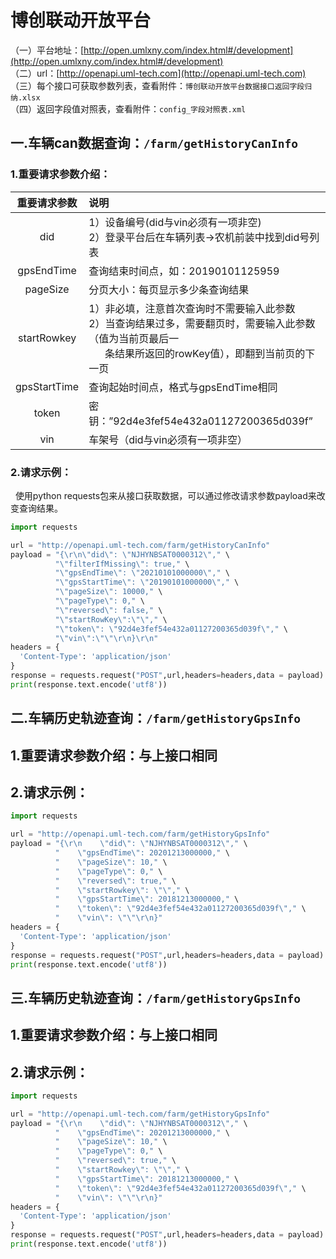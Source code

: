 # 博创联动开放平台
（一）平台地址：[http://open.umlxny.com/index.html#/development](http://open.umlxny.com/index.html#/development)  
（二）url：[http://openapi.uml-tech.com](http://openapi.uml-tech.com)  
（三）每个接口可获取参数列表，查看附件：`博创联动开放平台数据接口返回字段归纳.xlsx`  
（四）返回字段值对照表，查看附件：`config_字段对照表.xml`  
  
##  一.车辆can数据查询：`/farm/getHistoryCanInfo`  
###  1.重要请求参数介绍：  
| 重要请求参数 | 说明  |
| :---------------: |:------------|
| did      | 1）设备编号(did与vin必须有一项非空)<br>2）登录平台后在车辆列表->农机前装中找到did号列表 |
| gpsEndTime      | 查询结束时间点，如：20190101125959        |
| pageSize | 分页大小：每页显示多少条查询结果        |
| startRowkey | 1）非必填，注意首次查询时不需要输入此参数<br>2）当查询结果过多，需要翻页时，需要输入此参数（值为当前页最后一<br>&nbsp;&nbsp;&nbsp;&nbsp;&nbsp;&nbsp;条结果所返回的rowKey值），即翻到当前页的下一页        |
| gpsStartTime | 查询起始时间点，格式与gpsEndTime相同        |
| token | 密钥：”92d4e3fef54e432a01127200365d039f”        |
| vin | 车架号（did与vin必须有一项非空）        |  
###  2.请求示例： 
&nbsp;&nbsp;使用python requests包来从接口获取数据，可以通过修改请求参数payload来改变查询结果。  
```python
import requests

url = "http://openapi.uml-tech.com/farm/getHistoryCanInfo"
payload = "{\r\n\"did\": \"NJHYNBSAT0000312\"," \
          "\"filterIfMissing\": true," \
          "\"gpsEndTime\": \"20210101000000\"," \
          "\"gpsStartTime\": \"20190101000000\"," \
          "\"pageSize\": 10000," \
          "\"pageType\": 0," \
          "\"reversed\": false," \
          "\"startRowKey\":\"\"," \
          "\"token\": \"92d4e3fef54e432a01127200365d039f\"," \
          "\"vin\":\"\"\r\n}\r\n"
headers = {
  'Content-Type': 'application/json'
}
response = requests.request("POST",url,headers=headers,data = payload)
print(response.text.encode('utf8'))
```  
## 二.车辆历史轨迹查询：`/farm/getHistoryGpsInfo`  
## 1.重要请求参数介绍：与上接口相同  
## 2.请求示例：  
```python
import requests

url = "http://openapi.uml-tech.com/farm/getHistoryGpsInfo"
payload = "{\r\n    \"did\": \"NJHYNBSAT0000312\"," \
          "    \"gpsEndTime\": 20201213000000," \
          "    \"pageSize\": 10," \
          "    \"pageType\": 0," \
          "    \"reversed\": true," \
          "    \"startRowkey\": \"\"," \
          "    \"gpsStartTime\": 20181213000000," \
          "    \"token\": \"92d4e3fef54e432a01127200365d039f\"," \
          "    \"vin\": \"\"\r\n}"
headers = {
  'Content-Type': 'application/json'
}
response = requests.request("POST",url,headers=headers,data = payload)
print(response.text.encode('utf8'))
```   
## 三.车辆历史轨迹查询：`/farm/getHistoryGpsInfo`  
## 1.重要请求参数介绍：与上接口相同  
## 2.请求示例：  
```python
import requests

url = "http://openapi.uml-tech.com/farm/getHistoryGpsInfo"
payload = "{\r\n    \"did\": \"NJHYNBSAT0000312\"," \
          "    \"gpsEndTime\": 20201213000000," \
          "    \"pageSize\": 10," \
          "    \"pageType\": 0," \
          "    \"reversed\": true," \
          "    \"startRowkey\": \"\"," \
          "    \"gpsStartTime\": 20181213000000," \
          "    \"token\": \"92d4e3fef54e432a01127200365d039f\"," \
          "    \"vin\": \"\"\r\n}"
headers = {
  'Content-Type': 'application/json'
}
response = requests.request("POST",url,headers=headers,data = payload)
print(response.text.encode('utf8'))
```   
